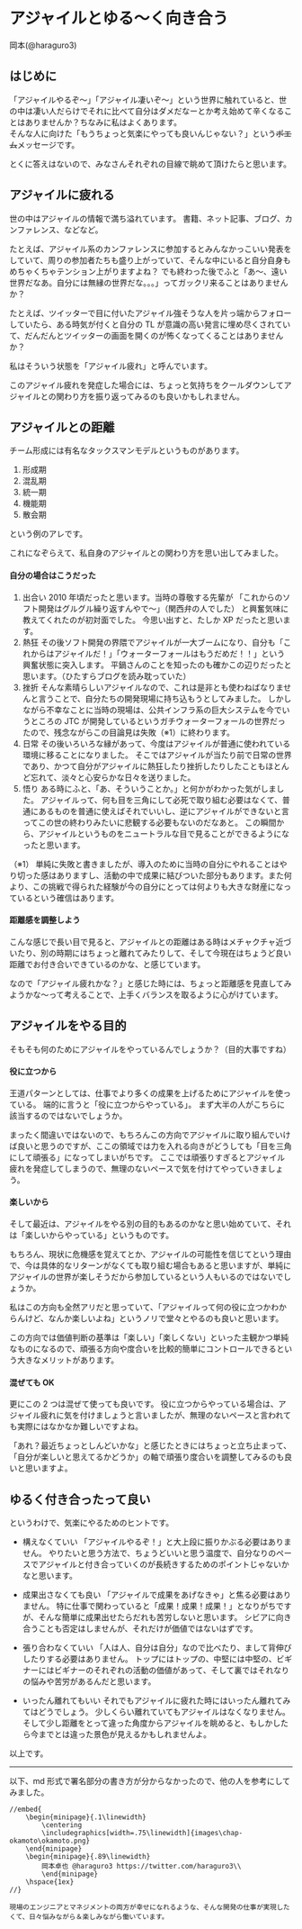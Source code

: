 # アジャイルとゆる～く向き合う

<div class="flushright">岡本(@haraguro3)</div>

## はじめに

「アジャイルやるぞ～」「アジャイル凄いぞ～」という世界に触れていると、世の中は凄い人だらけでそれに比べて自分はダメだなーとか考え始めて辛くなることはありませんか？ちなみに私はよくあります。  
そんな人に向けた「もうちょっと気楽にやっても良いんじゃない？」という~~ポエム~~メッセージです。

とくに答えはないので、みなさんそれぞれの目線で眺めて頂けたらと思います。

## アジャイルに疲れる

世の中はアジャイルの情報で満ち溢れています。
書籍、ネット記事、ブログ、カンファレンス、などなど。

たとえば、アジャイル系のカンファレンスに参加するとみんなかっこいい発表をしていて、周りの参加者たちも盛り上がっていて、そんな中にいると自分自身もめちゃくちゃテンション上がりますよね？
でも終わった後でふと「あ～、遠い世界だなあ。自分には無縁の世界だな。。。」ってガックリ来ることはありませんか？

たとえば、ツイッターで目に付いたアジャイル強そうな人を片っ端からフォローしていたら、ある時気が付くと自分の TL が意識の高い発言に埋め尽くされていて、だんだんとツイッターの画面を開くのが怖くなってくることはありませんか？

私はそういう状態を「アジャイル疲れ」と呼んでいます。

このアジャイル疲れを発症した場合には、ちょっと気持ちをクールダウンしてアジャイルとの関わり方を振り返ってみるのも良いかもしれません。

## アジャイルとの距離

チーム形成には有名なタックスマンモデルというものがあります。

1. 形成期
1. 混乱期
1. 統一期
1. 機能期
1. 散会期

という例のアレです。

これになぞらえて、私自身のアジャイルとの関わり方を思い出してみました。

#### 自分の場合はこうだった

1. 出合い
   2010 年頃だったと思います。当時の尊敬する先輩が
   「これからのソフト開発はグルグル繰り返すんやで～」（関西弁の人でした）
   と興奮気味に教えてくれたのが初対面でした。
   今思い出すと、たしか XP だったと思います。
1. 熱狂
   その後ソフト開発の界隈でアジャイルが一大ブームになり、自分も「これからはアジャイルだ！」「ウォーターフォールはもうだめだ！！」という興奮状態に突入します。
   平鍋さんのことを知ったのも確かこの辺りだったと思います。（ひたすらブログを読み耽っていた）
1. 挫折
   そんな素晴らしいアジャイルなので、これは是非とも使わねばなりませんと言うことで、自分たちの開発現場に持ち込もうとしてみました。
   しかしながら不幸なことに当時の現場は、公共インフラ系の巨大システムを今でいうところの JTC が開発しているというガチウォーターフォールの世界だったので、残念ながらこの目論見は失敗（※1）に終わります。
1. 日常
   その後いろいろな縁があって、今度はアジャイルが普通に使われている環境に移ることになりました。
   そこではアジャイルが当たり前で日常の世界であり、かつて自分がアジャイルに熱狂したり挫折したりしたこともほとんど忘れて、淡々と心安らかな日々を送りました。
1. 悟り
   ある時にふと、「あ、そういうことか。」と何かがわかった気がしました。
   アジャイルって、何も目を三角にして必死で取り組む必要はなくて、普通にあるものを普通に使えばそれでいいし、逆にアジャイルができないと言ってこの世の終わりみたいに悲観する必要もないのだなあと。
   この瞬間から、アジャイルというものをニュートラルな目で見ることができるようになったと思います。

（※1）
単純に失敗と書きましたが、導入のために当時の自分にやれることはやり切った感はありますし、活動の中で成果に結びついた部分もあります。また何より、この挑戦で得られた経験が今の自分にとっては何よりも大きな財産になっているという確信はあります。

#### 距離感を調整しよう

こんな感じで長い目で見ると、アジャイルとの距離はある時はメチャクチャ近づいたり、別の時期にはちょっと離れてみたりして、そして今現在はちょうど良い距離でお付き合いできているのかな、と感じています。

なので「アジャイル疲れかな？」と感じた時には、ちょっと距離感を見直してみようかな～って考えることで、上手くバランスを取るように心がけています。

## アジャイルをやる目的

そもそも何のためにアジャイルをやっているんでしょうか？（目的大事ですね）

#### 役に立つから

王道パターンとしては、仕事でより多くの成果を上げるためにアジャイルを使っている。
端的に言うと「役に立つからやっている」。
まず大半の人がこちらに該当するのではないでしょうか。

まったく間違いではないので、もちろんこの方向でアジャイルに取り組んでいけば良いと思うのですが、ここの領域では力を入れる向きがどうしても「目を三角にして頑張る」になってしまいがちです。
ここでは頑張りすぎるとアジャイル疲れを発症してしまうので、無理のないペースで気を付けてやっていきましょう。

#### 楽しいから

そして最近は、アジャイルをやる別の目的もあるのかなと思い始めていて、それは「楽しいからやっている」というものです。

もちろん、現状に危機感を覚えてとか、アジャイルの可能性を信じてという理由で、今は具体的なリターンがなくても取り組む場合もあると思いますが、単純にアジャイルの世界が楽しそうだから参加しているという人もいるのではないでしょうか。

私はこの方向も全然アリだと思っていて、「アジャイルって何の役に立つかわからんけど、なんか楽しいよね」というノリで堂々とやるのも良いと思います。

この方向では価値判断の基準は「楽しい」「楽しくない」といった主観かつ単純なものになるので、頑張る方向や度合いを比較的簡単にコントロールできるという大きなメリットがあります。

#### 混ぜても OK

更にこの 2 つは混ぜて使っても良いです。
役に立つからやっている場合は、アジャイル疲れに気を付けましょうと言いましたが、無理のないペースと言われても実際にはなかなか難しいですよね。

「あれ？最近ちょっとしんどいかな」と感じたときにはちょっと立ち止まって、「自分が楽しいと思えてるかどうか」の軸で頑張り度合いを調整してみるのも良いと思いますよ。

## ゆるく付き合ったって良い

というわけで、気楽にやるためのヒントです。

- 構えなくていい
  「アジャイルやるぞ！」と大上段に振りかぶる必要はありません。
  やりたいと思う方法で、ちょうどいいと思う温度で、自分なりのペースでアジャイルと付き合っていくのが長続きするためのポイントじゃないかなと思います。

- 成果出さなくても良い
  「アジャイルで成果をあげなきゃ」と焦る必要はありません。
  特に仕事で関わっていると「成果！成果！成果！」となりがちですが、そんな簡単に成果出せたらだれも苦労しないと思います。
  シビアに向き合うことも否定はしませんが、それだけが価値ではないはずです。

- 張り合わなくていい
  「人は人、自分は自分」なので比べたり、まして背伸びしたりする必要はありません。
  トップにはトップの、中堅には中堅の、ビギナーにはビギナーのそれぞれの活動の価値があって、そして裏ではそれなりの悩みや苦労があるんだと思います。

- いったん離れてもいい
  それでもアジャイルに疲れた時にはいったん離れてみてはどうでしょう。
  少しくらい離れていてもアジャイルはなくなりません。
  そして少し距離をとって違った角度からアジャイルを眺めると、もしかしたら今までとは違った景色が見えるかもしれませんよ。

以上です。

---

以下、md 形式で署名部分の書き方が分からなかったので、他の人を参考にしてみました。

```
//embed{
    \begin{minipage}{.1\linewidth}
        \centering
        \includegraphics[width=.75\linewidth]{images\chap-okamoto\okamoto.png}
    \end{minipage}
    \begin{minipage}{.89\linewidth}
        岡本卓也 @haraguro3 https://twitter.com/haraguro3\\
        \end{minipage}
    \hspace{1ex}
//}

現場のエンジニアとマネジメントの両方が幸せになれるような、そんな開発の仕事が実現したくて、日々悩みながら＆楽しみながら働いています。
```
